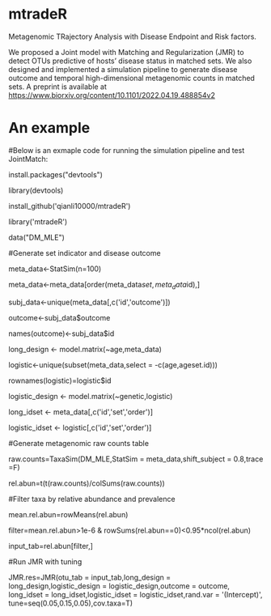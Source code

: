 # mtradeR 
Metagenomic TRajectory Analysis with Disease Endpoint and Risk factors. 

We proposed a Joint model with Matching and Regularization (JMR) to detect OTUs predictive of hosts’ disease status in matched sets. We also designed and implemented a simulation pipeline to generate disease outcome and temporal high-dimensional metagenomic counts in matched sets. A preprint is available at https://www.biorxiv.org/content/10.1101/2022.04.19.488854v2

# An example

#Below is an exmaple code for running the simulation pipeline and test JointMatch:

install.packages("devtools")

library(devtools)

install_github('qianli10000/mtradeR')

library('mtradeR')

data("DM_MLE")

#Generate set indicator and disease outcome

meta_data<-StatSim(n=100)

meta_data<-meta_data[order(meta_data$set,meta_data$id),]

subj_data<-unique(meta_data[,c('id','outcome')])

outcome<-subj_data$outcome

names(outcome)<-subj_data$id

long_design <- model.matrix(~age,meta_data)

logistic<-unique(subset(meta_data,select = -c(age,ageset.id)))

rownames(logistic)=logistic$id

logistic_design <- model.matrix(~genetic,logistic)

long_idset <- meta_data[,c('id','set','order')]

logistic_idset <- logistic[,c('id','set','order')]

#Generate metagenomic raw counts table 

raw.counts=TaxaSim(DM_MLE,StatSim = meta_data,shift_subject = 0.8,trace =F)

rel.abun=t(t(raw.counts)/colSums(raw.counts))

#Filter taxa by relative abundance and prevalence

mean.rel.abun=rowMeans(rel.abun)

filter=mean.rel.abun>1e-6 & rowSums(rel.abun==0)<0.95*ncol(rel.abun)

input_tab=rel.abun[filter,]

#Run JMR with tuning

JMR.res=JMR(otu_tab = input_tab,long_design = long_design,logistic_design = logistic_design,outcome = outcome,
                          long_idset = long_idset,logistic_idset = logistic_idset,rand.var = '(Intercept)',
                          tune=seq(0.05,0.15,0.05),cov.taxa=T)
